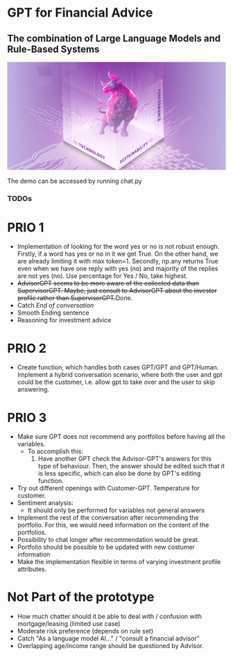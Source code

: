 # GPT for Financial Advice
## The combination of Large Language Models and Rule-Based Systems

![Cover.jpg](https://github.com/HSLU-IFZ-Competence-Center-Investments/GPT_for_Financial_Advice/blob/main/Images/Cover.jpg)

The demo can be accessed by running chat.py

### TODOs

# PRIO 1

- Implementation of looking for the word yes or no is not robust enough. Firstly, if a word has yes or no in it we get True. On the other hand, we are already limiting it with max token=1. Secondly, np.any returns True even when we have one reply with yes (no) and majority of the replies are not yes (no). Use percentage for Yes / No, take highest.
- <s>AdvisorGPT seems to be more aware of the collected data than SupervisorGPT. Maybe, just consult to AdvisorGPT about the investor profile rather than SupervisorGPT.</s>Done.
- Catch *End of conversation*
- Smooth Ending sentence
- Reasoning for investment advice


# PRIO 2
- Create function, which handles both cases GPT/GPT and GPT/Human. Implement a hybrid conversation scenario, where both the user and gpt could be the customer, i.e. allow gpt to take over and the user to skip answering. 

# PRIO 3
- Make sure GPT does not recommend any portfolios before having all the variables.
    -  To accomplish this: 
        1. Have another GPT check the Advisor-GPT's answers for this type of behaviour. Then, the answer should be edited such that it is less specific, which can also be done by GPT's editing function.
- Try out different openings with Customer-GPT. Temperature for customer.
- Sentiment analysis:
    - It should only be performed for variables not general answers
- Implement the rest of the conversation after recommending the portfolio. For this, we would need information on the content of the portfolios.
- Possibility to chat longer after recommendation would be great. 
- Portfolio should be possible to be updated with new costumer information
- Make the implementation flexible in terms of varying investment profile attributes.


# Not Part of the prototype
- How much chatter should it be able to deal with / confusion with mortgage/leasing (limited use case)
- Moderate risk preference (depends on rule set)
- Catch "As a language model AI..." / "consult a financial advisor" 
- Overlapping age/income range should be questioned by Advisor.











